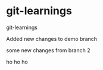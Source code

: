 # git-learnings
git-learnings

Added new changes to demo branch

some new changes from branch 2


ho ho ho
